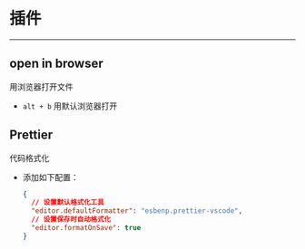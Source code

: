 # 插件

---

## open in browser

用浏览器打开文件

- `alt + b` 用默认浏览器打开

## Prettier

代码格式化

- 添加如下配置：

  ```json
  {
    // 设置默认格式化工具
    "editor.defaultFormatter": "esbenp.prettier-vscode",
    // 设置保存时自动格式化
    "editor.formatOnSave": true
  }
  ```

